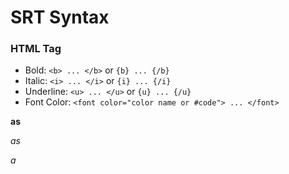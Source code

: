 SRT Syntax
==========



### HTML Tag

- Bold: `<b> ... </b>` or `{b} ... {/b}`
- Italic: `<i> ... </i>` or `{i} ... {/i}`
- Underline: `<u> ... </u>` or `{u} ... {/u}`
- Font Color: `<font color="color name or #code"> ... </font>`


**as**

*as*

_a_

